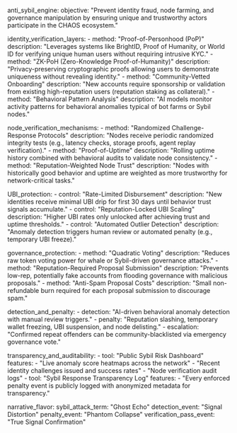 anti_sybil_engine:
  objective: "Prevent identity fraud, node farming, and governance manipulation by ensuring unique and trustworthy actors participate in the CHAOS ecosystem."

  identity_verification_layers:
    - method: "Proof-of-Personhood (PoP)"
      description: "Leverages systems like BrightID, Proof of Humanity, or World ID for verifying unique human users without requiring intrusive KYC."
    - method: "ZK-PoH (Zero-Knowledge Proof-of-Humanity)"
      description: "Privacy-preserving cryptographic proofs allowing users to demonstrate uniqueness without revealing identity."
    - method: "Community-Vetted Onboarding"
      description: "New accounts require sponsorship or validation from existing high-reputation users (reputation staking as collateral)."
    - method: "Behavioral Pattern Analysis"
      description: "AI models monitor activity patterns for behavioral anomalies typical of bot farms or Sybil nodes."

  node_verification_mechanisms:
    - method: "Randomized Challenge-Response Protocols"
      description: "Nodes receive periodic randomized integrity tests (e.g., latency checks, storage proofs, agent replay verification)."
    - method: "Proof-of-Uptime"
      description: "Rolling uptime history combined with behavioral audits to validate node consistency."
    - method: "Reputation-Weighted Node Trust"
      description: "Nodes with historically good behavior and uptime are weighted as more trustworthy for network-critical tasks."

  UBI_protection:
    - control: "Rate-Limited Disbursement"
      description: "New identities receive minimal UBI drip for first 30 days until behavior trust signals accumulate."
    - control: "Reputation-Locked UBI Scaling"
      description: "Higher UBI rates only unlocked after achieving trust and uptime thresholds."
    - control: "Automated Outlier Detection"
      description: "Anomaly detection triggers human review or automated penalty (e.g., temporary UBI freeze)."

  governance_protection:
    - method: "Quadratic Voting"
      description: "Reduces raw token voting power for whale or Sybil-driven governance attacks."
    - method: "Reputation-Required Proposal Submission"
      description: "Prevents low-rep, potentially fake accounts from flooding governance with malicious proposals."
    - method: "Anti-Spam Proposal Costs"
      description: "Small non-refundable burn required for each proposal submission to discourage spam."

  detection_and_penalty:
    - detection: "AI-driven behavioral anomaly detection with manual review triggers."
    - penalty: "Reputation slashing, temporary wallet freezing, UBI suspension, and node delisting."
    - escalation: "Confirmed repeat offenders can be community-blacklisted via emergency governance vote."

  transparency_and_auditability:
    - tool: "Public Sybil Risk Dashboard"
      features:
        - "Live anomaly score heatmaps across the network"
        - "Recent identity challenges issued and success rates"
        - "Node verification audit logs"
    - tool: "Sybil Response Transparency Log"
      features:
        - "Every enforced penalty event is publicly logged with anonymized metadata for transparency."

  narrative_flavor:
    sybil_attack_term: "Ghost Echo"
    detection_event: "Signal Distortion"
    penalty_event: "Phantom Collapse"
    verification_pass_event: "True Signal Confirmation"

